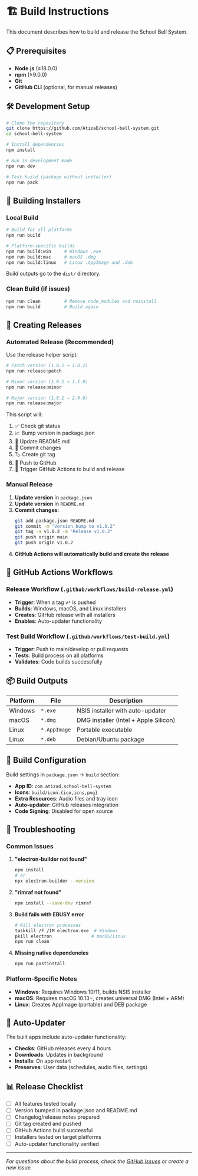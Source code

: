 # 🏗️ Build Instructions

This document describes how to build and release the School Bell System.

## 📋 Prerequisites

- **Node.js** (≥18.0.0)
- **npm** (≥9.0.0)
- **Git**
- **GitHub CLI** (optional, for manual releases)

## 🛠️ Development Setup

```bash
# Clone the repository
git clone https://github.com/AtizaD/school-bell-system.git
cd school-bell-system

# Install dependencies
npm install

# Run in development mode
npm run dev

# Test build (package without installer)
npm run pack
```

## 🚀 Building Installers

### **Local Build**
```bash
# Build for all platforms
npm run build

# Platform-specific builds
npm run build:win     # Windows .exe
npm run build:mac     # macOS .dmg  
npm run build:linux   # Linux .AppImage and .deb
```

Build outputs go to the `dist/` directory.

### **Clean Build** (if issues)
```bash
npm run clean         # Remove node_modules and reinstall
npm run build         # Build again
```

## 🎯 Creating Releases

### **Automated Release (Recommended)**

Use the release helper script:

```bash
# Patch version (1.0.1 → 1.0.2)
npm run release:patch

# Minor version (1.0.1 → 1.1.0)  
npm run release:minor

# Major version (1.0.1 → 2.0.0)
npm run release:major
```

This script will:
1. ✅ Check git status
2. 📈 Bump version in package.json
3. 📝 Update README.md
4. 💾 Commit changes
5. 🏷️ Create git tag
6. 🚀 Push to GitHub
7. 🔧 Trigger GitHub Actions to build and release

### **Manual Release**

1. **Update version** in `package.json`
2. **Update version** in `README.md`
3. **Commit changes**:
   ```bash
   git add package.json README.md
   git commit -m "Version bump to v1.0.2"
   git tag -a v1.0.2 -m "Release v1.0.2"
   git push origin main
   git push origin v1.0.2
   ```
4. **GitHub Actions will automatically build and create the release**

## 🔄 GitHub Actions Workflows

### **Release Workflow** (`.github/workflows/build-release.yml`)
- **Trigger**: When a tag `v*` is pushed
- **Builds**: Windows, macOS, and Linux installers
- **Creates**: GitHub release with all installers
- **Enables**: Auto-updater functionality

### **Test Build Workflow** (`.github/workflows/test-build.yml`)
- **Trigger**: Push to main/develop or pull requests
- **Tests**: Build process on all platforms
- **Validates**: Code builds successfully

## 📦 Build Outputs

| Platform | File | Description |
|----------|------|-------------|
| Windows | `*.exe` | NSIS installer with auto-updater |
| macOS | `*.dmg` | DMG installer (Intel + Apple Silicon) |
| Linux | `*.AppImage` | Portable executable |
| Linux | `*.deb` | Debian/Ubuntu package |

## 🔧 Build Configuration

Build settings in `package.json` → `build` section:

- **App ID**: `com.atizad.school-bell-system`
- **Icons**: `build/icon.{ico,icns,png}`
- **Extra Resources**: Audio files and tray icon
- **Auto-updater**: GitHub releases integration
- **Code Signing**: Disabled for open source

## 🐛 Troubleshooting

### **Common Issues**

1. **"electron-builder not found"**
   ```bash
   npm install
   # or
   npx electron-builder --version
   ```

2. **"rimraf not found"**
   ```bash
   npm install --save-dev rimraf
   ```

3. **Build fails with EBUSY error**
   ```bash
   # Kill electron processes
   taskkill /F /IM electron.exe  # Windows
   pkill electron               # macOS/Linux
   npm run clean
   ```

4. **Missing native dependencies**
   ```bash
   npm run postinstall
   ```

### **Platform-Specific Notes**

- **Windows**: Requires Windows 10/11, builds NSIS installer
- **macOS**: Requires macOS 10.13+, creates universal DMG (Intel + ARM)
- **Linux**: Creates AppImage (portable) and DEB package

## 🔄 Auto-Updater

The built apps include auto-updater functionality:
- **Checks**: GitHub releases every 4 hours
- **Downloads**: Updates in background
- **Installs**: On app restart
- **Preserves**: User data (schedules, audio files, settings)

## 📊 Release Checklist

- [ ] All features tested locally
- [ ] Version bumped in package.json and README.md
- [ ] Changelog/release notes prepared
- [ ] Git tag created and pushed
- [ ] GitHub Actions build successful
- [ ] Installers tested on target platforms
- [ ] Auto-updater functionality verified

---

*For questions about the build process, check the [GitHub Issues](https://github.com/AtizaD/school-bell-system/issues) or create a new issue.*